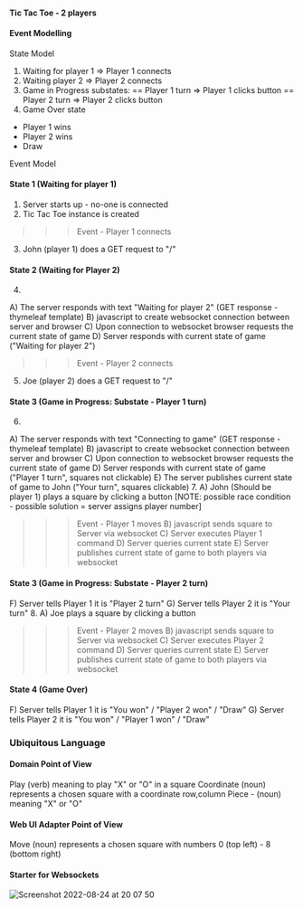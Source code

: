 #### Tic Tac Toe - 2 players

#### Event Modelling
State Model
1. Waiting for player 1
=> Player 1 connects
2. Waiting player 2
=> Player 2 connects
3. Game in Progress
  substates:
    == Player 1 turn
      => Player 1 clicks button
    == Player 2 turn
      => Player 2 clicks button
4. Game Over state
  - Player 1 wins
  - Player 2 wins
  - Draw

Event Model
#### State 1 (Waiting for player 1)
1. Server starts up - no-one is connected
2. Tic Tac Toe instance is created
>>> Event - Player 1 connects
3. John (player 1) does a GET request to "/"
>>>
#### State 2 (Waiting for Player 2)
4.
  A) The server responds with text "Waiting for player 2" (GET response - thymeleaf template)
  B) javascript to create websocket connection between server and browser
  C) Upon connection to websocket browser requests the current state of game
  D) Server responds with current state of game ("Waiting for player 2")
>>> Event - Player 2 connects
5. Joe (player 2) does a GET request to "/"
>>>
#### State 3 (Game in Progress: Substate - Player 1 turn)
6.
  A) The server responds with text "Connecting to game" (GET response - thymeleaf template)
  B) javascript to create websocket connection between server and browser
  C) Upon connection to websocket browser requests the current state of game
  D) Server responds with current state of game ("Player 1 turn", squares not clickable)
  E) The server publishes current state of game to John ("Your turn", squares clickable)
7.
  A) John (Should be player 1) plays a square by clicking a button
  [NOTE: possible race condition - possible solution = server assigns player number]
>>> Event - Player 1 moves
  B) javascript sends square to Server via websocket
  C) Server executes Player 1 command
  D) Server queries current state
  E) Server publishes current state of game to both players via websocket
>>>
#### State 3 (Game in Progress: Substate - Player 2 turn)
  F) Server tells Player 1 it is "Player 2 turn"
  G) Server tells Player 2 it is "Your turn"
8.
  A) Joe plays a square by clicking a button
>>> Event - Player 2 moves
  B) javascript sends square to Server via websocket
  C) Server executes Player 2 command
  D) Server queries current state
  E) Server publishes current state of game to both players via websocket
>>>
#### State 4 (Game Over)
  F) Server tells Player 1 it is "You won" / "Player 2 won" / "Draw"
  G) Server tells Player 2 it is "You won" / "Player 1 won" / "Draw"


### Ubiquitous Language
#### Domain Point of View
Play (verb) meaning to play "X" or "O" in a square
Coordinate (noun) represents a chosen square with a coordinate row,column
Piece - (noun) meaning "X" or "O"

#### Web UI Adapter Point of View
Move (noun) represents a chosen square with numbers 0 (top left) - 8 (bottom right)

#### Starter for Websockets

![Screenshot 2022-08-24 at 20 07 50](https://user-images.githubusercontent.com/27693622/186606675-af848092-14bf-48fc-a25e-279918e47131.png)

